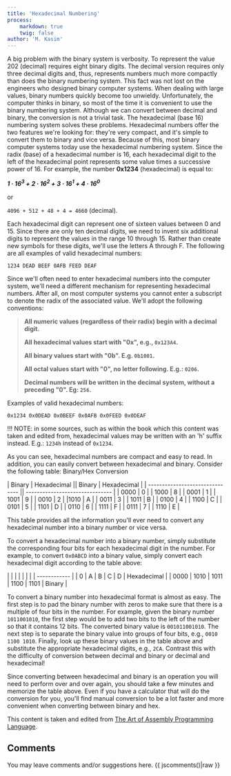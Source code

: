 ```yaml
---
title: 'Hexadecimal Numbering'
process:
    markdown: true
    twig: false
author: 'M. Kasim'
---
```


A big problem with the binary system is verbosity. To represent the value 202 (decimal) requires eight binary digits. The decimal version requires only three decimal digits and, thus, represents numbers much more compactly than does the binary numbering system. This fact was not lost on the engineers who designed binary computer systems. When dealing with large values, binary numbers quickly become too unwieldy. Unfortunately, the computer thinks in binary, so most of the time it is convenient to use the binary numbering system. Although we can convert between decimal and binary, the conversion is not a trivial task. The hexadecimal (base 16) numbering system solves these problems. Hexadecimal numbers offer the two features we're looking for: they're very compact, and it's simple to convert them to binary and vice versa. Because of this, most binary computer systems today use the hexadecimal numbering system. Since the radix (base) of a hexadecimal number is 16, each hexadecimal digit to the left of the hexadecimal point represents some value times a successive power of 16. For example, the number **0x1234** (hexadecimal) is equal to:

_**1 · 16<sup>3</sup>   +   2 · 16<sup>2</sup>   +   3 · 16<sup>1</sup>   +   4 · 16<sup>0</sup>**_

or

`4096 + 512 + 48 + 4 = 4660` (decimal).

Each hexadecimal digit can represent one of sixteen values between 0 and 15. Since there are only ten decimal digits, we need to invent six additional digits to represent the values in the range 10 through 15. Rather than create new symbols for these digits, we'll use the letters A through F. The following are all examples of valid hexadecimal numbers:

`1234 DEAD BEEF 0AFB FEED DEAF`

Since we'll often need to enter hexadecimal numbers into the computer system, we'll need a different mechanism for representing hexadecimal numbers. After all, on most computer systems you cannot enter a subscript to denote the radix of the associated value. We'll adopt the following conventions:

>**All numeric values (regardless of their radix) begin with a decimal digit.**
> 
>**All hexadecimal values start with "0x", e.g., `0x123A4`.**
> 
>**All binary values start with "0b". E.g. `0b1001`.**
>     
>**All octal values start with "0", no letter following. E.g.: `0206`.**
> 
>**Decimal numbers will be written in the decimal system, without a preceding "0". Eg: `256`.**

Examples of valid hexadecimal numbers:

`0x1234 0x0DEAD 0x0BEEF 0x0AFB 0x0FEED 0x0DEAF`

!!! NOTE: in some sources, such as within the book which this content was taken and edited from, hexadecimal values may be written with an 'h' suffix instead. E.g.: `1234h` instead of `0x1234`.

As you can see, hexadecimal numbers are compact and easy to read. In addition, you can easily convert between hexadecimal and binary. Consider the following table:
Binary/Hex Conversion

| Binary | Hexadecimal || Binary | Hexadecimal |
| ------------------------------- || ------------------------------- |
 | 0000 | 0 |	| 1000 	| 8 |
 | 0001 	| 1 |	| 1001 	| 9 |
| 0010 	| 2 |	 |1010 	| A |
| 0011 	| 3 |	| 1011 	| B |
 | 0100 	| 4 |	| 1100 	| C |
| 0101 	| 5 |	 | 1101 	| D |
| 0110 	| 6 |	| 1111 	| F |
| 0111 	| 7 |	 | 1110 	| E |


This table provides all the information you'll ever need to convert any hexadecimal number into a binary number or vice versa.

To convert a hexadecimal number into a binary number, simply substitute the corresponding four bits for each hexadecimal digit in the number. For example, to convert `0x0ABCD` into a binary value, simply convert each hexadecimal digit according to the table above:

|  |  |  |  |  |  |
| ------------ |
|     0    |    A    |    B    |    C    |    D    | Hexadecimal |
| 0000 | 1010 | 1011 | 1100 | 1101 | Binary |

To convert a binary number into hexadecimal format is almost as easy. The first step is to pad the binary number with zeros to make sure that there is a multiple of four bits in the number. For example, given the binary number `1011001010`, the first step would be to add two bits to the left of the number so that it contains 12 bits. The converted binary value is `001011001010`. The next step is to separate the binary value into groups of four bits, e.g., `0010 1100 1010`. Finally, look up these binary values in the table above and substitute the appropriate hexadecimal digits, e.g., `2CA`. Contrast this with the difficulty of conversion between decimal and binary or decimal and hexadecimal!

Since converting between hexadecimal and binary is an operation you will need to perform over and over again, you should take a few minutes and memorize the table above. Even if you have a calculator that will do the conversion for you, you'll find manual conversion to be a lot faster and more convenient when converting between binary and hex.


This content is taken and edited from [The Art of Assembly Programming Language](http://www.arl.wustl.edu:80/~lockwood/class/cs306/books/artofasm/Chapter_1/CH01-2.html).


## Comments
You may leave comments and/or suggestions here.
{{ jscomments()|raw }}